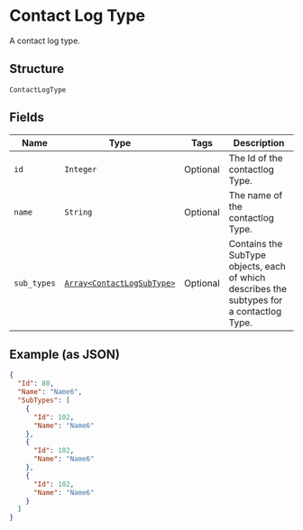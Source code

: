 
# Contact Log Type

A contact log type.

## Structure

`ContactLogType`

## Fields

| Name | Type | Tags | Description |
|  --- | --- | --- | --- |
| `id` | `Integer` | Optional | The Id of the contactlog Type. |
| `name` | `String` | Optional | The name of the contactlog Type. |
| `sub_types` | [`Array<ContactLogSubType>`](../../doc/models/contact-log-sub-type.md) | Optional | Contains the SubType objects, each of which describes the subtypes for a contactlog Type. |

## Example (as JSON)

```json
{
  "Id": 80,
  "Name": "Name6",
  "SubTypes": [
    {
      "Id": 102,
      "Name": "Name6"
    },
    {
      "Id": 102,
      "Name": "Name6"
    },
    {
      "Id": 102,
      "Name": "Name6"
    }
  ]
}
```


